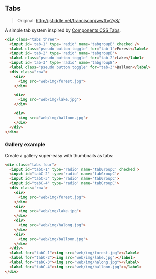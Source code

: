 ## Tabs

> Original: http://jsfiddle.net/franciscop/wwfby2y8/

A simple tab system inspired by [Components CSS Tabs](www.felipefialho.com/css-components/#component-tab).

```html
<div class="tabs three">
  <input id='tab-1' type='radio' name='tabgroupB' checked />
  <label class="pseudo button toggle" for="tab-1">Forest</label>
  <input id='tab-2' type='radio' name='tabgroupB'>
  <label class="pseudo button toggle" for="tab-2">Lake</label>
  <input id='tab-3' type='radio' name='tabgroupB'>
  <label class="pseudo button toggle" for="tab-3">Balloon</label>
  <div class="row">
    <div>
      <img src="web/img/forest.jpg">
    </div>

    <div>
      <img src="web/img/lake.jpg">
    </div>

    <div>
      <img src="web/img/balloon.jpg">
    </div>
  </div>
</div>
```


### Gallery example

Create a gallery super-easy with thumbnails as tabs:

```html
<div class="tabs four">
  <input id="tabC-1" type='radio' name='tabGroupC' checked >
  <input id="tabC-2" type='radio' name='tabGroupC'>
  <input id="tabC-3" type='radio' name='tabGroupC'>
  <input id="tabC-4" type='radio' name='tabGroupC'>
  <div class='row'>
    <div>
      <img src="web/img/forest.jpg">
    </div>
    <div>
      <img src="web/img/lake.jpg">
    </div>
    <div>
      <img src="web/img/halong.jpg">
    </div>
    <div>
      <img src="web/img/balloon.jpg">
    </div>
  </div>
  <label for="tabC-1"><img src="web/img/forest.jpg"></label>
  <label for="tabC-2"><img src="web/img/lake.jpg"></label>
  <label for="tabC-3"><img src="web/img/halong.jpg"></label>
  <label for="tabC-4"><img src="web/img/balloon.jpg"></label>
</div>
```
